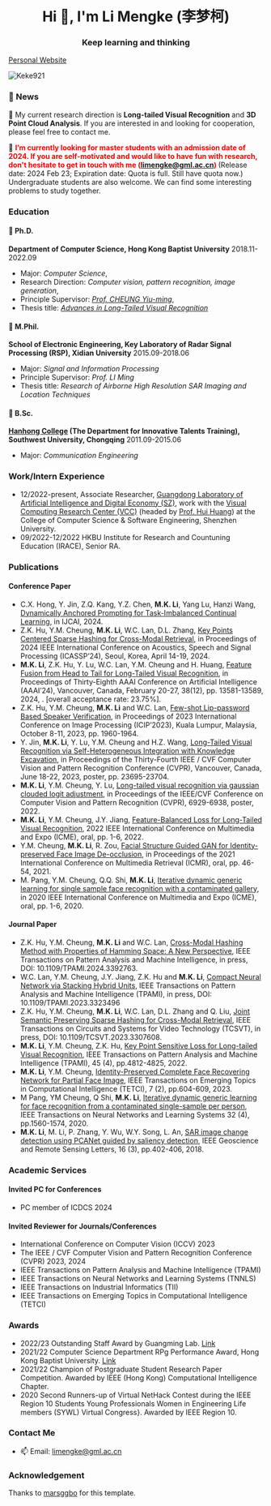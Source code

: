 

<h1 align="center">Hi 👋, I'm Li Mengke (李梦柯)</h1>
<h3 align="center">Keep learning and thinking</h3>

[Personal Website](https://keke921.github.io/)

<p align="left"> <img src="https://komarev.com/ghpvc/?username=Keke921" alt="Keke921" /> </p>


<!--
### Skills
<p align="left">
  <img src="https://konpa.github.io/devicon/devicon.git/icons/python/python-original-wordmark.svg" alt="python" width="40" height="40"/>
  <img src="https://github.com/marsggbo/marsggbo/blob/master/pytorch.jpeg" alt="Pytorch" width="40" height="40"/>
</p>
-->


### 🌱 News 
👯 My current research direction is **Long-tailed Visual Recognition** and **3D Point Cloud Analysis**. If you are interested in and looking for cooperation, please feel free to contact me.

👯 <b style="color:red"> I’m currently looking for master students with an admission date of 2024. If you are self-motivated and would like to have fun with research, don't hesitate to get in touch with me (limengke@gml.ac.cn) </b> 
(Release date: 2024 Feb 23; Expiration date: Quota is full. Still have quota now.) 
Undergraduate students are also welcome. We can find some interesting problems to study together.



### Education

#### 🔭 Ph.D. 

**Department of Computer Science,  Hong Kong Baptist University**  2018.11-2022.09
- Major: *Computer Science*, 
- Research Direction: *Computer vision, pattern recognition, image generation*, 
- Principle Supervisor: [*Prof. CHEUNG Yiu-ming*](https://www.comp.hkbu.edu.hk/~ymc/), 
- Thesis title: [*Advances in Long-Tailed Visual Recognition*](https://scholars.hkbu.edu.hk/ws/portalfiles/portal/62552252/G22THFL-037954T.pdf)

#### 🔭 M.Phil. 

**School of Electronic Engineering, Key Laboratory of Radar Signal Processing (RSP), Xidian University**  2015.09-2018.06
- Major: *Signal and Information Processing*
- Principle Supervisor: *Prof. LI Ming*
- Thesis title: *Research of Airborne High Resolution SAR Imaging and Location Techniques*

#### 🔭 B.Sc.  

**[Hanhong College](http://hanhong.swu.edu.cn/index.htm) (The Department for Innovative Talents Training), Southwest University, Chongqing**  2011.09-2015.06
- Major: *Communication Engineering*


### Work/Intern Experience

- 12/2022-present, Associate Researcher, [Guangdong Laboratory of Artificial Intelligence and Digital Economy (SZ)](https://www.gml.ac.cn//), work with the [Visual Computing Research Center (VCC)](https://vcc.tech/index.html) (headed by [Prof. Hui Huang](https://vcc.tech/~huihuang/home)) at the College of Computer Science & Software Engineering, Shenzhen University. 
- 09/2022-12/2022 HKBU Institute for Research and Countuning Education (IRACE), Senior RA.


### Publications

#### Conference Paper
- C.X. Hong, Y. Jin, Z.Q. Kang, Y.Z. Chen, **M.K. Li**, Yang Lu, Hanzi Wang, [Dynamically Anchored Prompting for Task-Imbalanced Continual Learning](https://arxiv.org/abs/2404.14721), in IJCAI, 2024.
- Z.K. Hu, Y.M. Cheung, **M.K. Li**, W.C. Lan, D.L. Zhang, [Key Points Centered Sparse Hashing for Cross-Modal Retrieval](https://ieeexplore.ieee.org/abstract/document/10446586), in Proceedings of 2024 IEEE International Conference on Acoustics, Speech and Signal Processing (ICASSP’24), Seoul, Korea, April 14-19, 2024.
- **M.K. Li**, Z.K. Hu, Y. Lu, W.C. Lan, Y.M. Cheung and H. Huang, [Feature Fusion from Head to Tail for Long-Tailed Visual Recognition](https://arxiv.org/abs/2306.06963), in Proceedings of Thirty-Eighth AAAI Conference on Artificial Intelligence (AAAI’24), Vancouver, Canada, February 20-27, 38(12), pp. 13581-13589, 2024, . [overall acceptance rate: 23.75%].
- Z.K. Hu, Y.M. Cheung, **M.K. Li** and W.C. Lan, [Few-shot Lip-password Based Speaker Verification](https://ieeexplore.ieee.org/stamp/stamp.jsp?tp=&arnumber=10221963), in Proceedings of 2023 International Conference on Image Processing (ICIP’2023), Kuala Lumpur, Malaysia, October 8-11, 2023, pp. 1960-1964.
- Y. Jin, **M.K. Li**, Y. Lu, Y.M. Cheung and H.Z. Wang, [Long-Tailed Visual Recognition via Self-Heterogeneous Integration with Knowledge Excavation](https://arxiv.org/pdf/2304.01279.pdf), in Proceedings of the Thirty-Fourth IEEE / CVF Computer Vision and Pattern Recognition Conference (CVPR), Vancouver, Canada, June 18-22, 2023, poster, pp. 23695-23704.
- **M.K. Li**, Y.M. Cheung, Y. Lu, [Long-tailed visual recognition via gaussian clouded logit adjustment](https://openaccess.thecvf.com/content/CVPR2022/papers/Li_Long-Tailed_Visual_Recognition_via_Gaussian_Clouded_Logit_Adjustment_CVPR_2022_paper.pdf), in Proceedings of the IEEE/CVF Conference on Computer Vision and Pattern Recognition (CVPR), 6929-6938, poster, 2022.
- **M.K. Li**, Y.M. Cheung, J.Y. Jiang, [Feature-Balanced Loss for Long-Tailed Visual Recognition](http://arxiv.org/abs/2305.10772), 2022 IEEE International Conference on Multimedia and Expo (ICME), oral, pp. 1-6, 2022.
- Y.M. Cheung, **M.K. Li**, R. Zou, [Facial Structure Guided GAN for Identity-preserved Face Image De-occlusion](https://www.comp.hkbu.edu.hk/~ymc/papers/conference/ICMR21-publication-version.pdf), in Proceedings of the 2021 International Conference on Multimedia Retrieval (ICMR), oral, pp. 46-54, 2021.
- M. Pang, Y.M. Cheung, Q.Q. Shi, **M.K. Li**, [Iterative dynamic generic learning for single sample face recognition with a contaminated gallery](https://www.comp.hkbu.edu.hk/~ymc/papers/conference/ICME20-publication-version.pdf), in 2020 IEEE International Conference on Multimedia and Expo (ICME), oral, pp. 1-6, 2020.

#### Journal Paper
- Z.K. Hu, Y.M. Cheung, **M.K. Li** and W.C. Lan, [Cross-Modal Hashing Method with Properties of Hamming Space: A New Perspective](https://ieeexplore.ieee.org/abstract/document/10506992), IEEE Transactions on Pattern Analysis and Machine Intelligence, in press, DOI: 10.1109/TPAMI.2024.3392763.
- W.C. Lan, Y.M. Cheung, J.Y. Jiang, Z.K. Hu and **M.K. Li**, [Compact Neural Network via Stacking Hybrid Units](https://ieeexplore.ieee.org/stamp/stamp.jsp?tp=&arnumber=10275036), IEEE Transactions on Pattern Analysis and Machine Intelligence (TPAMI), in press, DOI: 10.1109/TPAMI.2023.3323496 
- Z.K. Hu, Y.M. Cheung, **M.K. Li**, W.C. Lan, D.L. Zhang and Q. Liu, [Joint Semantic Preserving Sparse Hashing for Cross-Modal Retrieval](https://ieeexplore.ieee.org/document/10226248), IEEE Transactions on Circuits and Systems for Video Technology (TCSVT), in press, DOI: 10.1109/TCSVT.2023.3307608.
- **M.K. Li**, Y.M. Cheung, Z.K. Hu, [Key Point Sensitive Loss for Long-tailed Visual Recognition](https://www.comp.hkbu.edu.hk/~ymc/papers/journal/TPAMI-2022-3196044_publication_version.pdf), IEEE Transactions on Pattern Analysis and Machine Intelligence (TPAMI), 45 (4), pp.4812-4825, 2022.
- **M.K. Li**, Y.M. Cheung, [Identity-Preserved Complete Face Recovering Network for Partial Face Image](https://www.comp.hkbu.edu.hk/~ymc/papers/journal/TETCI-2021-3100646-publication-version.pdf), IEEE Transactions on Emerging Topics in Computational Intelligence (TETCI), 7 (2), pp.604-609, 2023.
- M Pang, YM Cheung, Q Shi, **M.K. Li**, [Iterative dynamic generic learning for face recognition from a contaminated single-sample per person](https://www.comp.hkbu.edu.hk/~ymc/papers/journal/TNNLS.2020.2985099.pdf), IEEE Transactions on Neural Networks and Learning Systems 32 (4), pp.1560-1574, 2020.
- **M.K. Li**, M. Li, P. Zhang, Y. Wu, W.Y. Song, L. An, [SAR image change detection using PCANet guided by saliency detection](https://drive.google.com/file/d/1O61rNnY_ZGqJdwVZ48ltFxESxciCpHKQ/view), IEEE Geoscience and Remote Sensing Letters, 16 (3), pp.402-406, 2018.


### Academic Services

#### Invited PC for Conferences

- PC member of ICDCS 2024

#### Invited Reviewer for Journals/Conferences

- International Conference on Computer Vision (ICCV) 2023
- The IEEE / CVF Computer Vision and Pattern Recognition Conference (CVPR) 2023, 2024
- IEEE Transactions on Pattern Analysis and Machine Intelligence (TPAMI)
- IEEE Transactions on Neural Networks and Learning Systems (TNNLS)
- IEEE Transactions on Industrial Informatics (TII)
- IEEE Transactions on Emerging Topics in Computational Intelligence (TETCI)


### Awards

- 2022/23 Outstanding Staff Award by Guangming Lab. [Link](https://mp.weixin.qq.com/s/gkHub8M3IAkgAw-xYwnG5A)
- 2021/22 Computer Science Department RPg Performance Award, Hong Kong Baptist University. [Link](https://www.comp.hkbu.edu.hk/v1/?pid=48)
- 2021/22 Champion of Postgraduate Student Research Paper Competition. Awarded by IEEE (Hong Kong) Computational Intelligence Chapter.
- 2020  Second Runners-up of Virtual NetHack Contest during the IEEE Region 10 Students Young Professionals Women in Engineering Life members (SYWL) Virtual Congress}. Awarded by IEEE Region 10.


### Contact Me

- 📫 Email: limengke@gml.ac.cn

<!--
<p align="center"> 
  <img src="https://github-readme-stats.vercel.app/api?username=Keke921&show_icons=true" alt="Keke921" /> 
</p>
-->
### Acknowledgement

Thanks to [marsggbo](https://github.com/marsggbo) for this template.

<!--
**Keke921/Keke921** is a ✨ _special_ ✨ repository because its `README.md` (this file) appears on your GitHub profile.

Here are some ideas to get you started:

- 🔭 I’m currently working on ...
- 🌱 I’m currently learning ...
- 👯 I’m looking to collaborate on ...
- 🤔 I’m looking for help with ...
- 💬 Ask me about ...
- 📫 How to reach me: ...
- 😄 Pronouns: ...
- ⚡ Fun fact: ...
-->
